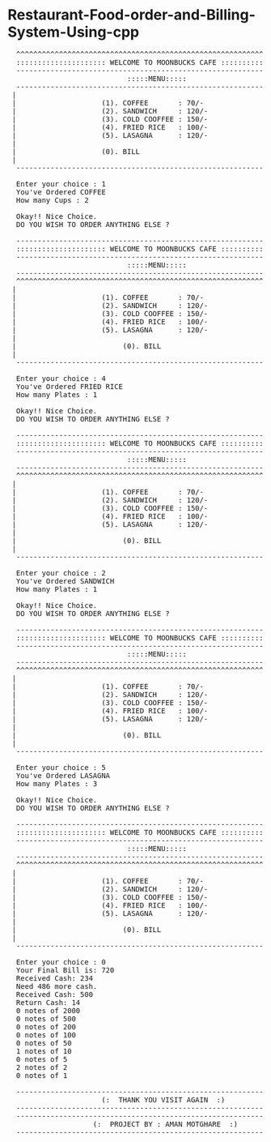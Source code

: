 # Restaurant-Food-order-and-Billing-System-Using-cpp
<pre>
  ^^^^^^^^^^^^^^^^^^^^^^^^^^^^^^^^^^^^^^^^^^^^^^^^^^^^^^^^^^^^^^^^^^^^^
  ::::::::::::::::::::: WELCOME TO MOONBUCKS CAFE :::::::::::::::::::::
  ---------------------------------------------------------------------
                            :::::MENU:::::
  ---------------------------------------------------------------------
 |                                                                     |
 |                    (1). COFFEE       : 70/-                         |
 |                    (2). SANDWICH     : 120/-                        |
 |                    (3). COLD COOFFEE : 150/-                        |
 |                    (4). FRIED RICE   : 100/-                        |
 |                    (5). LASAGNA      : 120/-                        |
 |                                                                     |
 |                    (0). BILL                                        |
 |                                                                     |
  ---------------------------------------------------------------------

  Enter your choice : 1
  You've Ordered COFFEE
  How many Cups : 2

  Okay!! Nice Choice.
  DO YOU WISH TO ORDER ANYTHING ELSE ?

  ---------------------------------------------------------------------
  ::::::::::::::::::::: WELCOME TO MOONBUCKS CAFE :::::::::::::::::::::
  ---------------------------------------------------------------------
                            :::::MENU:::::
  ---------------------------------------------------------------------
  ^^^^^^^^^^^^^^^^^^^^^^^^^^^^^^^^^^^^^^^^^^^^^^^^^^^^^^^^^^^^^^^^^^^^^
 |                                                                     |
 |                    (1). COFFEE       : 70/-                         |
 |                    (2). SANDWICH     : 120/-                        |
 |                    (3). COLD COOFFEE : 150/-                        |
 |                    (4). FRIED RICE   : 100/-                        |
 |                    (5). LASAGNA      : 120/-                        |
 |                                                                     |
 |                         (0). BILL                                   |
 |                                                                     |
  ---------------------------------------------------------------------

  Enter your choice : 4
  You've Ordered FRIED RICE
  How many Plates : 1

  Okay!! Nice Choice.
  DO YOU WISH TO ORDER ANYTHING ELSE ?

  ---------------------------------------------------------------------
  ::::::::::::::::::::: WELCOME TO MOONBUCKS CAFE :::::::::::::::::::::
  ---------------------------------------------------------------------
                            :::::MENU:::::
  ---------------------------------------------------------------------
  ^^^^^^^^^^^^^^^^^^^^^^^^^^^^^^^^^^^^^^^^^^^^^^^^^^^^^^^^^^^^^^^^^^^^^
 |                                                                     |
 |                    (1). COFFEE       : 70/-                         |
 |                    (2). SANDWICH     : 120/-                        |
 |                    (3). COLD COOFFEE : 150/-                        |
 |                    (4). FRIED RICE   : 100/-                        |
 |                    (5). LASAGNA      : 120/-                        |
 |                                                                     |
 |                         (0). BILL                                   |
 |                                                                     |
  ---------------------------------------------------------------------

  Enter your choice : 2
  You've Ordered SANDWICH
  How many Plates : 1

  Okay!! Nice Choice.
  DO YOU WISH TO ORDER ANYTHING ELSE ?

  ---------------------------------------------------------------------
  ::::::::::::::::::::: WELCOME TO MOONBUCKS CAFE :::::::::::::::::::::
  ---------------------------------------------------------------------
                            :::::MENU:::::
  ---------------------------------------------------------------------
  ^^^^^^^^^^^^^^^^^^^^^^^^^^^^^^^^^^^^^^^^^^^^^^^^^^^^^^^^^^^^^^^^^^^^^
 |                                                                     |
 |                    (1). COFFEE       : 70/-                         |
 |                    (2). SANDWICH     : 120/-                        |
 |                    (3). COLD COOFFEE : 150/-                        |
 |                    (4). FRIED RICE   : 100/-                        |
 |                    (5). LASAGNA      : 120/-                        |
 |                                                                     |
 |                         (0). BILL                                   |
 |                                                                     |
  ---------------------------------------------------------------------

  Enter your choice : 5
  You've Ordered LASAGNA
  How many Plates : 3

  Okay!! Nice Choice.
  DO YOU WISH TO ORDER ANYTHING ELSE ?

  ---------------------------------------------------------------------
  ::::::::::::::::::::: WELCOME TO MOONBUCKS CAFE :::::::::::::::::::::
  ---------------------------------------------------------------------
                            :::::MENU:::::
  ---------------------------------------------------------------------
  ^^^^^^^^^^^^^^^^^^^^^^^^^^^^^^^^^^^^^^^^^^^^^^^^^^^^^^^^^^^^^^^^^^^^^
 |                                                                     |
 |                    (1). COFFEE       : 70/-                         |
 |                    (2). SANDWICH     : 120/-                        |
 |                    (3). COLD COOFFEE : 150/-                        |
 |                    (4). FRIED RICE   : 100/-                        |
 |                    (5). LASAGNA      : 120/-                        |
 |                                                                     |
 |                         (0). BILL                                   |
 |                                                                     |
  ---------------------------------------------------------------------

  Enter your choice : 0
  Your Final Bill is: 720
  Received Cash: 234
  Need 486 more cash.
  Received Cash: 500
  Return Cash: 14
  0 notes of 2000
  0 notes of 500
  0 notes of 200
  0 notes of 100
  0 notes of 50
  1 notes of 10
  0 notes of 5
  2 notes of 2
  0 notes of 1

  ---------------------------------------------------------------------
                      (:  THANK YOU VISIT AGAIN  :)
  ---------------------------------------------------------------------
  ---------------------------------------------------------------------
                    (:  PROJECT BY : AMAN MOTGHARE  :)
  ---------------------------------------------------------------------
